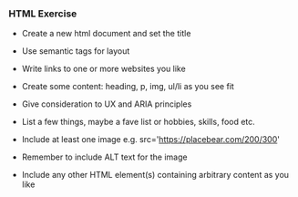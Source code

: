 ### HTML Exercise

* Create a new html document and set the title

* Use semantic tags for layout

* Write links to one or more websites you like

* Create some content: heading, p, img, ul/li as you see fit
* Give consideration to UX and ARIA principles

* List a few things, maybe a fave list or hobbies, skills, food etc.

* Include at least one image
    e.g. src='https://placebear.com/200/300'
* Remember to include ALT text for the image

* Include any other HTML element(s) containing arbitrary content as you like
